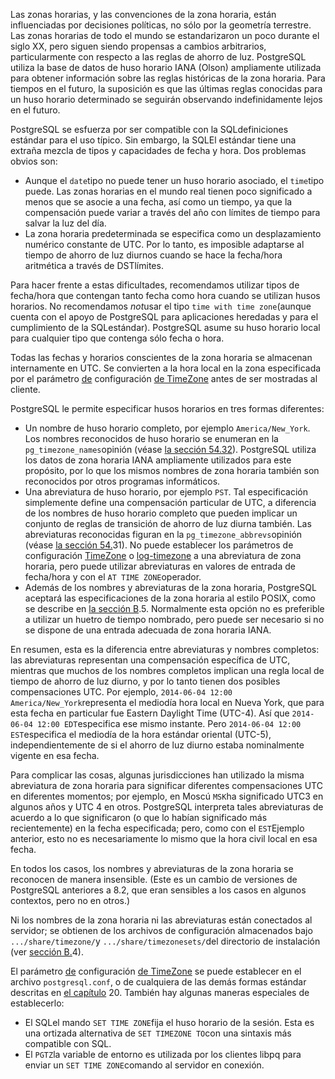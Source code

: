 Las zonas horarias, y las convenciones de la zona horaria, están  influenciadas por decisiones políticas, no sólo por la geometría  terrestre. Las zonas horarias de todo el mundo se estandarizaron un poco durante el siglo XX, pero siguen siendo propensas a cambios  arbitrarios, particularmente con respecto a las reglas de ahorro de luz. PostgreSQL utiliza la base de datos de huso horario IANA (Olson) ampliamente  utilizada para obtener información sobre las reglas históricas de la  zona horaria. Para tiempos en el futuro, la suposición es que las  últimas reglas conocidas para un huso horario determinado se seguirán  observando indefinidamente lejos en el futuro.

PostgreSQL se esfuerza por ser compatible con la  SQLdefiniciones estándar para el uso típico. Sin embargo, la  SQLEl estándar tiene una extraña mezcla de tipos y capacidades de fecha y hora. Dos problemas obvios son:

- Aunque el  `date`tipo no puede tener un huso horario asociado, el  `time`tipo puede. Las zonas horarias en el mundo real tienen poco significado a  menos que se asocie a una fecha, así como un tiempo, ya que la  compensación puede variar a través del año con límites de tiempo para  salvar la luz del día.
- La zona horaria predeterminada se especifica como un desplazamiento numérico constante de UTC. Por lo tanto, es imposible adaptarse al tiempo de ahorro de luz diurnos cuando se hace la fecha/hora aritmética a través de  DSTlímites.

Para hacer frente a estas dificultades, recomendamos utilizar  tipos de fecha/hora que contengan tanto fecha como hora cuando se  utilizan husos horarios. No recomendamos *not*usar el tipo  `time with time zone`(aunque cuenta con el apoyo de PostgreSQL para aplicaciones heredadas y para el cumplimiento de la  SQLestándar). PostgreSQL asume su huso horario local para cualquier tipo que contenga sólo fecha o hora.

Todas las fechas y horarios conscientes de la zona horaria se almacenan internamente en UTC. Se convierten a la hora local en la zona especificada por el parámetro [de](https://www.postgresql.org/docs/current/runtime-config-client.html#GUC-TIMEZONE) configuración [de TimeZone](https://www.postgresql.org/docs/current/runtime-config-client.html#GUC-TIMEZONE) antes de ser mostradas al cliente.

PostgreSQL le permite especificar husos horarios en tres formas diferentes:

- Un nombre de huso horario completo, por ejemplo `America/New_York`. Los nombres reconocidos de huso horario se enumeran en la  `pg_timezone_names`opinión (véase [la sección 54.32](https://www.postgresql.org/docs/current/view-pg-timezone-names.html)). PostgreSQL utiliza los datos de zona horaria IANA ampliamente utilizados para este propósito, por lo que los mismos nombres de zona horaria también son  reconocidos por otros programas informáticos.
- Una abreviatura de huso horario, por ejemplo `PST`. Tal especificación simplemente define una compensación particular de  UTC, a diferencia de los nombres de huso horario completo que pueden  implicar un conjunto de reglas de transición de ahorro de luz diurna  también. Las abreviaturas reconocidas figuran en la  `pg_timezone_abbrevs`opinión (véase [la sección 54.](https://www.postgresql.org/docs/current/view-pg-timezone-abbrevs.html)31). No puede establecer los parámetros de configuración [TimeZone](https://www.postgresql.org/docs/current/runtime-config-client.html#GUC-TIMEZONE) o [log-timezone](https://www.postgresql.org/docs/current/runtime-config-logging.html#GUC-LOG-TIMEZONE) a una abreviatura de zona horaria, pero puede utilizar abreviaturas en valores de entrada de fecha/hora y con el  `AT TIME ZONE`operador.
- Además de los nombres y abreviaturas de la zona horaria, PostgreSQL aceptará las especificaciones de la zona horaria al estilo POSIX, como se describe en [la sección B](https://www.postgresql.org/docs/current/datetime-posix-timezone-specs.html).5. Normalmente esta opción no es preferible a utilizar un huetro de tiempo nombrado, pero puede ser necesario si no se dispone de una entrada  adecuada de zona horaria IANA.

En resumen, esta es la diferencia entre abreviaturas y nombres  completos: las abreviaturas representan una compensación específica de  UTC, mientras que muchos de los nombres completos implican una regla  local de tiempo de ahorro de luz diurno, y por lo tanto tienen dos  posibles compensaciones UTC. Por ejemplo,  `2014-06-04 12:00 America/New_York`representa el mediodía hora local en Nueva York, que para esta fecha en particular fue Eastern Daylight Time (UTC-4). Así que  `2014-06-04 12:00 EDT`especifica ese mismo instante. Pero  `2014-06-04 12:00 EST`especifica el mediodía de la hora estándar oriental (UTC-5), independientemente de si el ahorro de luz diurno estaba nominalmente vigente en esa fecha.

Para complicar las cosas, algunas jurisdicciones han utilizado la misma abreviatura de zona horaria para significar diferentes  compensaciones UTC en diferentes momentos; por ejemplo, en Moscú  `MSK`ha significado UTC3 en algunos años y UTC 4 en otros. PostgreSQL interpreta tales abreviaturas de acuerdo a lo que significaron (o que  lo habían significado más recientemente) en la fecha especificada; pero, como con el  `EST`Ejemplo anterior, esto no es necesariamente lo mismo que la hora civil local en esa fecha.

En todos los casos, los nombres y abreviaturas de la zona horaria se reconocen de manera insensible. (Este es un cambio de versiones de PostgreSQL anteriores a 8.2, que eran sensibles a los casos en algunos contextos, pero no en otros.)

Ni los nombres de la zona horaria ni las abreviaturas están  conectados al servidor; se obtienen de los archivos de configuración  almacenados bajo  `.../share/timezone/`y  `.../share/timezonesets/`del directorio de instalación (ver [sección B.](https://www.postgresql.org/docs/current/datetime-config-files.html)4).

El parámetro [de](https://www.postgresql.org/docs/current/runtime-config-client.html#GUC-TIMEZONE) configuración [de TimeZone](https://www.postgresql.org/docs/current/runtime-config-client.html#GUC-TIMEZONE) se puede establecer en el archivo `postgresql.conf`, o de cualquiera de las demás formas estándar descritas en [el capítulo](https://www.postgresql.org/docs/current/runtime-config.html) 20. También hay algunas maneras especiales de establecerlo:

- El  SQLel mando  `SET TIME ZONE`fija el huso horario de la sesión. Esta es una ortizada alternativa de  `SET TIMEZONE TO`con una sintaxis más compatible con SQL.
- El  `PGTZ`la variable de entorno es utilizada por los clientes libpq para enviar un  `SET TIME ZONE`comando al servidor en conexión.
